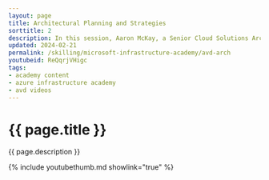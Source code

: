 ```yaml
---
layout: page
title: Architectural Planning and Strategies
sorttitle: 2
description: In this session, Aaron McKay, a Senior Cloud Solutions Architect, discusses the various architectural components you need to consider when planning your next Azure Virtual Desktop deployment.
updated: 2024-02-21
permalink: /skilling/microsoft-infrastructure-academy/avd-arch
youtubeid: ReQqrjVHigc
tags: 
- academy content
- azure infrastructure academy
- avd videos
---
```


# {{ page.title }}

{{ page.description }}

{% include youtubethumb.md showlink="true" %}